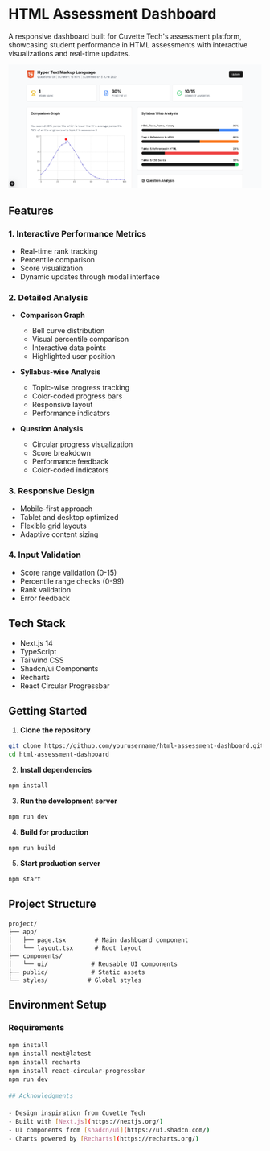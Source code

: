 # HTML Assessment Dashboard

A responsive dashboard built for Cuvette Tech's assessment platform, showcasing student performance in HTML assessments with interactive visualizations and real-time updates.

![Dashboard Preview](preview.png)

## Features

### 1. Interactive Performance Metrics

- Real-time rank tracking
- Percentile comparison
- Score visualization
- Dynamic updates through modal interface

### 2. Detailed Analysis

- **Comparison Graph**

  - Bell curve distribution
  - Visual percentile comparison
  - Interactive data points
  - Highlighted user position

- **Syllabus-wise Analysis**

  - Topic-wise progress tracking
  - Color-coded progress bars
  - Responsive layout
  - Performance indicators

- **Question Analysis**
  - Circular progress visualization
  - Score breakdown
  - Performance feedback
  - Color-coded indicators

### 3. Responsive Design

- Mobile-first approach
- Tablet and desktop optimized
- Flexible grid layouts
- Adaptive content sizing

### 4. Input Validation

- Score range validation (0-15)
- Percentile range checks (0-99)
- Rank validation
- Error feedback

## Tech Stack

- Next.js 14
- TypeScript
- Tailwind CSS
- Shadcn/ui Components
- Recharts
- React Circular Progressbar

## Getting Started

1. **Clone the repository**

```bash
git clone https://github.com/yourusername/html-assessment-dashboard.git
cd html-assessment-dashboard
```

2. **Install dependencies**

```bash
npm install
```

3. **Run the development server**

```bash
npm run dev
```

4. **Build for production**

```bash
npm run build
```

5. **Start production server**

```bash
npm start
```

## Project Structure

```
project/
├── app/
│   ├── page.tsx        # Main dashboard component
│   └── layout.tsx      # Root layout
├── components/
│   └── ui/            # Reusable UI components
├── public/            # Static assets
└── styles/           # Global styles
```

## Environment Setup

### Requirements

```bash
npm install
npm install next@latest
npm install recharts
npm install react-circular-progressbar
npm run dev

## Acknowledgments

- Design inspiration from Cuvette Tech
- Built with [Next.js](https://nextjs.org/)
- UI components from [shadcn/ui](https://ui.shadcn.com/)
- Charts powered by [Recharts](https://recharts.org/)
```
